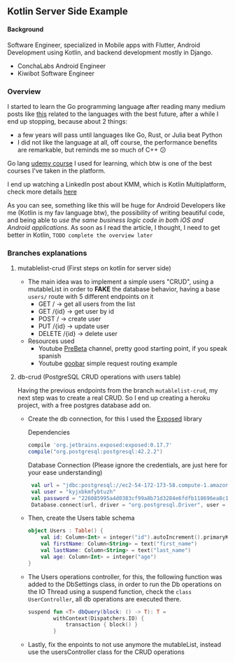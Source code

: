 ## Kotlin Server Side Example


#### Background
Software Engineer, specialized in Mobile apps with Flutter, Android Development using Kotlin, and 
backend development mostly in Django.
- ConchaLabs Android Engineer
- Kiwibot Software Engineer

### Overview
I started to learn the Go programming language
after reading many medium posts like [this](https://towardsdatascience.com/why-python-is-not-the-programming-language-of-the-future-30ddc5339b66) 
related to the languages with the best future, after a while I end up stopping, because about 2 things:
- a few years will pass until languages like Go, Rust, or Julia beat Python
- I did not like the language at all, off course, the performance benefits are remarkable, but reminds me so much of C++ :confused:

Go lang [udemy course](https://www.udemy.com/course/go-programming-language/) I used for learning, which 
btw is one of the best courses I've taken in the platform.

I end up watching a LinkedIn post about KMM, which is Kotlin Multiplatform, check more details [here](https://blog.jetbrains.com/kotlin/2020/08/kotlin-multiplatform-mobile-goes-alpha)

As you can see, something like this will be huge for Android Developers like me (Kotlin is my fav language btw), the possibility of 
writing beautiful code, and being able to *use the same business logic code in both iOS and Android applications*. As soon as I
read the article, I thought, I need to get better in Kotlin, ```TODO complete the overview later```
### Branches explanations

1. mutablelist-crud (First steps on kotlin for server side)
    - The main idea was to implement a simple users "CRUD", using a mutableList in order to **FAKE** the database behavior, 
    having a base ```users/``` route with 5 different endpoints on it 
        - GET / -> get all users from the list
        - GET /{id} -> get user by id
        - POST / -> create user
        - PUT /{id} -> update user
        - DELETE /{id} -> delete user
    - Resources used
        * Youtube [PreBeta](https://www.youtube.com/watch?v=fYoqw6EIX6Y&t) channel, pretty good starting point, if you speak spanish
        * Youtube [goobar](https://www.youtube.com/watch?v=zHQ7oBYSHrY) simple request routing example
        
    
2. db-crud (PostgreSQL CRUD operations with users table)
    
    Having the previous endpoints from the branch ```mutablelist-crud```, my next step was to create a real CRUD. 
    So I end up creating a heroku project, with a free postgres database add on. 
    
    - Create the db connection, for this I used the [Exposed](https://github.com/JetBrains/Exposed) library
    
        Dependencies
        ```groovy
        compile 'org.jetbrains.exposed:exposed:0.17.7'
        compile("org.postgresql:postgresql:42.2.2")
        ```
        Database Connection (Please ignore the credentials, are just here for your ease understanding)
       ```kotlin
        val url = "jdbc:postgresql://ec2-54-172-173-58.compute-1.amazonaws.com:5432/d7dokb84n45r9e?ssl=true&sslfactory=org.postgresql.ssl.NonValidatingFactory"
        val user = "kyjxbkmfybtuzh"
        val password = "226085995a4d0383cf99a8b71d3284e6fdfb118696ea8c1b5f96b30acb30e2cc"
        Database.connect(url, driver = "org.postgresql.Driver", user = user, password = password)
      ```
    - Then, create the Users table schema
        ```kotlin
        object Users : Table() {
            val id: Column<Int> = integer("id").autoIncrement().primaryKey()
            val firstName: Column<String> = text("first_name")
            val lastName: Column<String> = text("last_name")
            val age: Column<Int> = integer("age")
        }
        ```
      
    - The Users operations controller, for this, the following function was added to the DbSettings class, in order
    to run the Db operations on the IO Thread using a suspend function, check the ```class UserController```, all db operations are executed
    there.
        ```kotlin
        suspend fun <T> dbQuery(block: () -> T): T =
                withContext(Dispatchers.IO) {
                    transaction { block() }
                }
        ```
    - Lastly, fix the enpoints to not use anymore the mutableList, instead use the usersController class for the CRUD operations